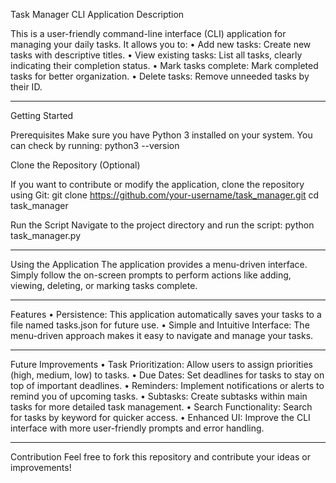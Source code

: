 ﻿Task Manager CLI Application
Description

This is a user-friendly command-line interface (CLI) application for managing your daily tasks. It allows you to:
•	Add new tasks: Create new tasks with descriptive titles.
•	View existing tasks: List all tasks, clearly indicating their completion status.
•	Mark tasks complete: Mark completed tasks for better organization.
•	Delete tasks: Remove unneeded tasks by their ID.
________________________________________

Getting Started

Prerequisites
Make sure you have Python 3 installed on your system. You can check by running:
python3 --version

Clone the Repository (Optional)

If you want to contribute or modify the application, clone the repository using Git:
git clone https://github.com/your-username/task_manager.git
cd task_manager

Run the Script
Navigate to the project directory and run the script:
python task_manager.py
________________________________________

Using the Application
The application provides a menu-driven interface. Simply follow the on-screen prompts to perform actions like adding, viewing, deleting, or marking tasks complete.
________________________________________

Features
•	Persistence: This application automatically saves your tasks to a file named tasks.json for future use.
•	Simple and Intuitive Interface: The menu-driven approach makes it easy to navigate and manage your tasks.
________________________________________

Future Improvements
•	Task Prioritization: Allow users to assign priorities (high, medium, low) to tasks.
•	Due Dates: Set deadlines for tasks to stay on top of important deadlines.
•	Reminders: Implement notifications or alerts to remind you of upcoming tasks.
•	Subtasks: Create subtasks within main tasks for more detailed task management.
•	Search Functionality: Search for tasks by keyword for quicker access.
•	Enhanced UI: Improve the CLI interface with more user-friendly prompts and error handling.
________________________________________

Contribution
Feel free to fork this repository and contribute your ideas or improvements!

